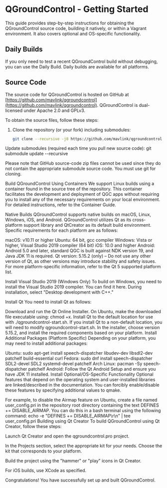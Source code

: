 # QGroundControl - Getting Started

This guide provides step-by-step instructions for obtaining the QGroundControl source code, building it natively, or within a Vagrant environment. It also covers optional and OS-specific functionality.

## Daily Builds

If you only need to test a recent QGroundControl build without debugging, you can use the Daily Build. Daily builds are available for all platforms.

## Source Code

The source code for QGroundControl is hosted on GitHub at [https://github.com/mavlink/qgroundcontrol](https://github.com/mavlink/qgroundcontrol). QGroundControl is dual-licensed under Apache 2.0 and GPLv3.

To obtain the source files, follow these steps:

1. Clone the repository (or your fork) including submodules:
   ```bash
   git clone --recursive -j8 https://github.com/mavlink/qgroundcontrol.git
   
Update submodules (required each time you pull new source code): git submodule update --recursive

Please note that GitHub source-code zip files cannot be used since they do not contain the appropriate submodule source code. You must use git for cloning.

Build QGroundControl
Using Containers
We support Linux builds using a container found in the source tree of the repository. This container facilitates the development and deployment of QGC apps without requiring you to install any of the necessary requirements on your local environment. For detailed instructions, refer to the Container Guide.

Native Builds
QGroundControl supports native builds on macOS, Linux, Windows, iOS, and Android. QGroundControl utilizes Qt as its cross-platform support library and QtCreator as its default build environment. Specific requirements for each platform are as follows:

macOS: v10.11 or higher
Ubuntu: 64 bit, gcc compiler
Windows: Vista or higher, Visual Studio 2019 compiler (64 bit)
iOS: 10.0 and higher
Android: Android 5.0 and later, standard QGC is built against NDK version 19, and Java JDK 11 is required.
Qt version: 5.15.2 (only) – Do not use any other version of Qt, as other versions may introduce stability and safety issues.
For more platform-specific information, refer to the Qt 5 supported platform list.

Install Visual Studio 2019 (Windows Only)
To build on Windows, you need to install the Visual Studio 2019 compiler. You can find it here. During installation, select "Desktop development with C++."

Install Qt
You need to install Qt as follows:

Download and run the Qt Online Installer.
On Ubuntu, make the downloaded file executable using: chmod +x.
Install Qt to the default location for use with ./qgroundcontrol-start.sh. If you install Qt to a non-default location, you will need to modify qgroundcontrol-start.sh.
In the installer, choose version 5.15.2, and install the required components based on your platform.
Install Additional Packages (Platform Specific)
Depending on your platform, you may need to install additional packages:

Ubuntu: sudo apt-get install speech-dispatcher libudev-dev libsdl2-dev patchelf build-essential curl
Fedora: sudo dnf install speech-dispatcher SDL2-devel SDL2 systemd-devel patchelf
Arch Linux: pacman -Sy speech-dispatcher patchelf
Android: Follow the Qt Android Setup and ensure you have JDK 11 installed.
Install Optional/OS-Specific Functionality
Optional features that depend on the operating system and user-installed libraries are linked/described in the documentation. You can forcibly enable/disable these features by specifying additional values to qmake.

For example, to disable the Airmap feature on Ubuntu, create a file named user_config.pri in the repository root directory containing the text DEFINES += DISABLE_AIRMAP. You can do this in a bash terminal using the following command: echo -e "DEFINES += DISABLE_AIRMAP\r\n" | tee user_config.pri
Building using Qt Creator
To build QGroundControl using Qt Creator, follow these steps:

Launch Qt Creator and open the qgroundcontrol.pro project.

In the Projects section, select the appropriate kit for your needs. Choose the kit that corresponds to your platform.

Build the project using the "hammer" or "play" icons in Qt Creator.

For iOS builds, use XCode as specified.

Congratulations! You have successfully set up and built QGroundControl.
